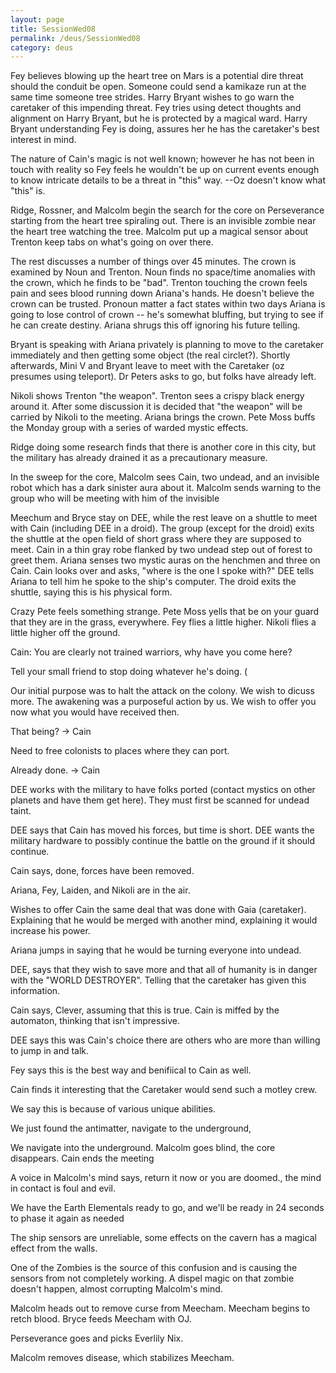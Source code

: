 ```yaml
---
layout: page
title: SessionWed08
permalink: /deus/SessionWed08
category: deus
---
```

Fey believes blowing up the heart tree on Mars is a potential dire threat should the conduit be open.  Someone could send a kamikaze run at the same time someone tree strides.  Harry Bryant wishes to go warn the caretaker of this impending threat.  Fey tries using detect thoughts and alignment on Harry Bryant, but he is protected by a magical ward.  Harry Bryant understanding Fey is doing, assures her he has the caretaker's best interest in mind.

The nature of Cain's magic is not well known; however he has not been in touch with reality so Fey feels he wouldn't be up on current events enough to know intricate details to be a threat in "this" way.  --Oz doesn't know what "this" is.

Ridge, Rossner, and Malcolm begin the search for the core on Perseverance starting from the heart tree spiraling out.  There is an invisible zombie near the heart tree watching the tree.  Malcolm put up a magical sensor about Trenton keep tabs on what's going on over there.

The rest discusses a number of things over 45 minutes.  The crown is examined by Noun and Trenton.  Noun finds no space/time anomalies with the crown, which he finds to be "bad".  Trenton touching the crown feels pain and sees blood running down Ariana's hands.  He doesn't believe the crown can be trusted.  Pronoun matter a fact states within two days Ariana is going to lose control of crown -- he's somewhat bluffing, but trying to see if he can create destiny.  Ariana shrugs this off ignoring his future telling.

Bryant is speaking with Ariana privately is planning to move to the caretaker immediately and then getting some object (the real circlet?).  Shortly afterwards, Mini V and Bryant leave to meet with the Caretaker (oz presumes using teleport).  Dr Peters asks to go, but folks have already left.

Nikoli shows Trenton "the weapon".  Trenton sees a crispy black energy around it.  After some discussion it is decided that "the weapon" will be carried by Nikoli to the meeting.  Ariana brings the crown.  Pete Moss buffs the Monday group with a series of warded mystic effects.

Ridge doing some research finds that there is another core in this city, but the military has already drained it as a precautionary measure.

In the sweep for the core, Malcolm sees Cain, two undead, and an invisible robot which has a dark sinister aura about it.  Malcolm sends warning to the group who will be meeting with him of the invisible 

Meechum and Bryce stay on DEE, while the rest leave on a shuttle to meet with Cain (including DEE in a droid).  The group (except for the droid) exits the shuttle at the open field of short grass where they are supposed to meet.  Cain in a thin gray robe flanked by two undead step out of forest to greet them.  Ariana senses two mystic auras on the henchmen and three on Cain.  Cain looks over and asks, "where is the one I spoke with?"   DEE tells Ariana to tell him he spoke to the ship's computer.  The droid exits the shuttle, saying this is his physical form.

Crazy Pete feels something strange.  Pete Moss yells that be on your guard that they are in the grass, everywhere.  Fey flies a little higher.  Nikoli flies a little higher off the ground.

Cain: You are clearly not trained warriors, why have you come here?

Tell your small friend to stop doing whatever he's doing.  (

Our initial purpose was to halt the attack on the colony.  We wish to dicuss more.  The awakening was a purposeful action by us.  We wish to offer you now what you would have received then.  

That being?  -&gt; Cain

Need to free colonists to places where they can port.

Already done.  -&gt; Cain

DEE works with the military to have folks ported (contact mystics on other planets and have them get here).  They must first be scanned for undead taint.

DEE says that Cain has moved his forces, but time is short.  DEE wants the military hardware to possibly continue the battle on the ground if it should continue.

Cain says, done, forces have been removed.

Ariana, Fey, Laiden, and Nikoli are in the air.

Wishes to offer Cain the same deal that was done with Gaia (caretaker).  Explaining that he would be merged with another mind, explaining it would increase his power.

Ariana jumps in saying that he would be turning everyone into undead.

DEE, says that they wish to save more and that all of humanity is in danger with the "WORLD DESTROYER".  Telling that the caretaker has given this information.

Cain says, Clever, assuming that this is true.  Cain is miffed by the automaton, thinking that isn't impressive.

DEE says this was Cain's choice there are others who are more than willing to jump in and talk.

Fey says this is the best way and benifiical to Cain as well.

Cain finds it interesting that the Caretaker would send such a motley crew.  

We say this is because of various unique abilities.  


We just found the antimatter, navigate to the underground, 

We navigate into the underground.  Malcolm goes blind, the core disappears.  Cain ends the meeting

A voice in Malcolm's mind says, return it now or you are doomed., the mind in contact is foul and evil.

We have the Earth Elementals ready to go, and we'll be ready in 24 seconds to phase it again as needed

The ship sensors are unreliable, some effects on the cavern has a magical effect from the walls.

One of the Zombies is the source of this confusion and is causing the sensors from not completely working.  A dispel magic on that zombie doesn't happen, almost corrupting Malcolm's mind.

Malcolm heads out to remove curse from Meecham.  Meecham begins to retch blood.  Bryce feeds Meecham with OJ.  

Perseverance goes and picks Everlily Nix.

Malcolm removes disease, which stabilizes Meecham.
